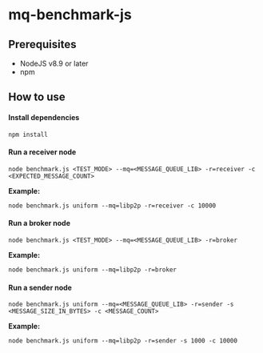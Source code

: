 # mq-benchmark-js

## Prerequisites

- NodeJS v8.9 or later
- npm

## How to use

#### Install dependencies

```
npm install
```

#### Run a receiver node

```
node benchmark.js <TEST_MODE> --mq=<MESSAGE_QUEUE_LIB> -r=receiver -c <EXPECTED_MESSAGE_COUNT>
```

**Example:**

```
node benchmark.js uniform --mq=libp2p -r=receiver -c 10000
```

#### Run a broker node

```
node benchmark.js <TEST_MODE> --mq=<MESSAGE_QUEUE_LIB> -r=broker
```

**Example:**

```
node benchmark.js uniform --mq=libp2p -r=broker
```

#### Run a sender node

```
node benchmark.js uniform --mq=<MESSAGE_QUEUE_LIB> -r=sender -s <MESSAGE_SIZE_IN_BYTES> -c <MESSAGE_COUNT>
```

**Example:**

```
node benchmark.js uniform --mq=libp2p -r=sender -s 1000 -c 10000
```